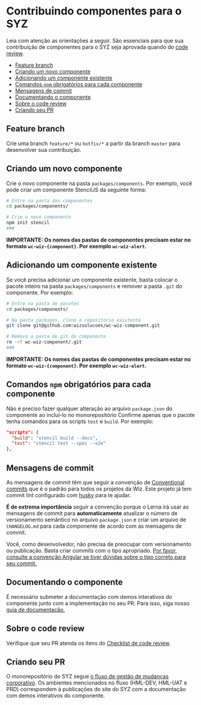<!-- omit in toc -->
# Contribuindo componentes para o SYZ
Leia com atenção as orientações a seguir. São essenciais para que sua contribuição de componentes para o SYZ seja aprovada quando do [code review](./CODE_REVIEW.md).

- [Feature branch](#feature-branch)
- [Criando um novo componente](#criando-um-novo-componente)
- [Adicionando um componente existente](#adicionando-um-componente-existente)
- [Comandos `npm` obrigatórios para cada componente](#comandos-npm-obrigatórios-para-cada-componente)
- [Mensagens de commit](#mensagens-de-commit)
- [Documentando o componente](#documentando-o-componente)
- [Sobre o code review](#sobre-o-code-review)
- [Criando seu PR](#criando-seu-pr)

## Feature branch
Crie uma branch `feature/*` ou `hotfix/*` a partir da branch `master` para desenvolver sua contribuição.

## Criando um novo componente
Crie o novo componente na pasta `packages/components`. Por exemplo, você pode criar um componente StencilJS da seguinte forma:
```bash
# Entre na pasta dos componentes
cd packages/components/

# Crie o novo componente
npm init stencil
###
```

**IMPORTANTE: Os nomes das pastas de componentes precisam estar no formato `wc-wiz-{component}`. Por exemplo `wc-wiz-alert`.**


## Adicionando um componente existente
Se você precisa adicionar um componente existente, basta colocar o pacote inteiro na pasta `packages/components` e remover a pasta `.git` do componente. Por exemplo:

```bash
# Entre na pasta de pacotes
cd packages/components/

# Na pasta packages, clone o repositório existente
git clone git@github.com:wizsolucoes/wc-wiz-component.git

# Remova a pasta de git do componente
rm -rf wc-wiz-component/.git
###
```

**IMPORTANTE: Os nomes das pastas de componentes precisam estar no formato `wc-wiz-{component}`. Por exemplo `wc-wiz-alert`.**


## Comandos `npm` obrigatórios para cada componente
Não é preciso fazer qualquer alteração ao arquivo `package.json` do componente ao incluí-lo no monorepositório Confirme apenas que o pacote tenha comandos para os scripts `test` e `build`. Por exemplo:
```json
"scripts": {
  "build": "stencil build --docs",
  "test": "stencil test --spec --e2e"
},
```

## Mensagens de commit
As mensagens de commit têm que seguir a convenção de [Conventional commits](https://www.conventionalcommits.org/en/v1.0.0/) que é o padrão para todos os projetos da Wiz. Este projeto já tem commit lint configurado com [husky](https://github.com/typicode/husky) para te ajudar.

**É de extrema importância** seguir a convenção porque o Lerna irá usar as mensagens de commit para **automaticamente** atualizar o número de versionamento semântico no arquivo `package.json` e criar um arquivo de `CHANGELOG.md` para cada componente de acordo com as mensagens de commit.

Você, como desenvolvedor, não precisa de preocupar com versionamento ou publicação. Basta criar commits com o tipo apropriado. [Por favor, consulte a convenção Angular se tiver dúvidas sobre o tipo correto para seu commit.](https://github.com/angular/angular/blob/22b96b9/CONTRIBUTING.md#type)

## Documentando o componente
É necessário submeter a documentação com demos interativos do componente junto com a implementação no seu PR. Para isso, siga nosso [guia de documentação.](DOCUMENTING.md)

## Sobre o code review
Verifique que seu PR atenda os itens do [Checklist de code review](./CODE_REVIEW.md).

## Criando seu PR
O monorepositório do SYZ segue [o fluxo de gestão de mudanças corporativo](https://parcorretoradeseguros.sharepoint.com/sites/Chapter.SouBack/Shared%20Documents/Front%20%C3%A9%20meu%20forte/DevOps%20para%20Devz%20-%20Compartilhado.pdf). Os ambientes mencionados no fluxo (HML-DEV, HML-UAT e PRD) correspondem à publicações do site do SYZ com a documentação com demos interativos do componente.
